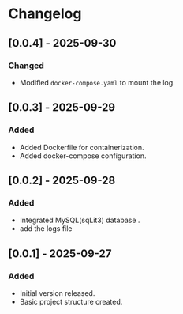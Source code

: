 # Changelog

## [0.0.4] - 2025-09-30
### Changed
- Modified `docker-compose.yaml` to mount the log.

## [0.0.3] - 2025-09-29
### Added
- Added Dockerfile for containerization.
- Added docker-compose configuration.

## [0.0.2] - 2025-09-28
### Added
- Integrated MySQL(sqLit3) database .
- add the logs file 


## [0.0.1] - 2025-09-27
### Added
- Initial version released.
- Basic project structure created.